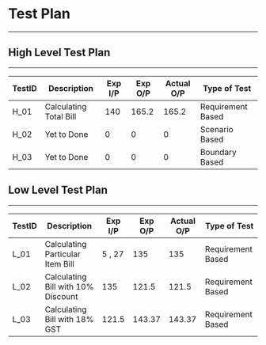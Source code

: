 # Test Plan

---

## High Level Test Plan

---

| TestID | Description            | Exp I/P | Exp O/P | Actual O/P | Type of Test      |
| ------ | ---------------------- | ------- | ------- | ---------- | ----------------- |
| H_01   | Calculating Total Bill | 140     | 165.2   | 165.2      | Requirement Based |
| H_02   | Yet to Done            | 0       | 0       | 0          | Scenario Based    |
| H_03   | Yet to Done            | 0       | 0       | 0          | Boundary Based    |

## Low Level Test Plan

---

| TestID | Description                        | Exp I/P | Exp O/P | Actual O/P | Type of Test      |
| ------ | ---------------------------------- | ------- | ------- | ---------- | ----------------- |
| L_01   | Calculating Particular Item Bill   | 5 , 27  | 135     | 135        | Requirement Based |
| L_02   | Calculating Bill with 10% Discount | 135     | 121.5   | 121.5      | Requirement Based |
| L_03   | Calculating Bill with 18% GST      | 121.5   | 143.37  | 143.37     | Requirement Based |
